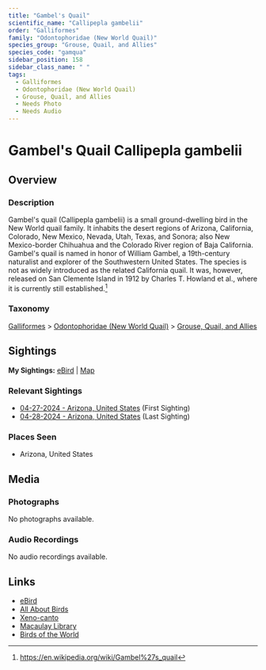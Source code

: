 ```yaml
---
title: "Gambel's Quail"
scientific_name: "Callipepla gambelii"
order: "Galliformes"
family: "Odontophoridae (New World Quail)"
species_group: "Grouse, Quail, and Allies"
species_code: "gamqua"
sidebar_position: 158
sidebar_class_name: " "
tags: 
  - Galliformes
  - Odontophoridae (New World Quail)
  - Grouse, Quail, and Allies
  - Needs Photo
  - Needs Audio
---
```


# Gambel's Quail <span className='sci_name'>Callipepla gambelii</span>

## Overview

### Description
Gambel's quail (Callipepla gambelii) is a small ground-dwelling bird in the New World quail family. It inhabits the desert regions of Arizona, California, Colorado, New Mexico, Nevada, Utah, Texas, and Sonora; also New Mexico-border Chihuahua and the Colorado River region of Baja California. Gambel's quail is named in honor of William Gambel, a 19th-century naturalist and explorer of the Southwestern United States.
The species is not as widely introduced as the related California quail. It was, however, released on San Clemente Island in 1912 by Charles T. Howland et al., where it is currently still established.[^1]

[^1]: https://en.wikipedia.org/wiki/Gambel%27s_quail

### Taxonomy
[Galliformes](/tags/galliformes) > [Odontophoridae (New World Quail)](/tags/odontophoridae-new-world-quail) > [Grouse, Quail, and Allies](/tags/grouse-quail-and-allies)


## Sightings

**My Sightings:** [eBird](https://ebird.org/lifelist?r=world&time=life&spp=gamqua) | [Map](/map?species_code=gamqua)

### Relevant Sightings

* [04-27-2024 - Arizona, United States](https://ebird.org/checklist/S170629025) (First Sighting)
* [04-28-2024 - Arizona, United States](https://ebird.org/checklist/S170857525) (Last Sighting)

### Places Seen

* Arizona, United States



## Media
### Photographs
No photographs available.

### Audio Recordings
No audio recordings available.

## Links
* [eBird](https://ebird.org/species/gamqua) 
* [All About Birds](https://www.allaboutbirds.org/guide/gamqua) 
* [Xeno-canto](https://www.xeno-canto.org/species/callipepla-gambelii) 
* [Macaulay Library](https://search.macaulaylibrary.org/catalog?taxonCode=gamqua&sort=rating_rank_desc)
* [Birds of the World](https://birdsoftheworld.org/bow/species/gamqua)
